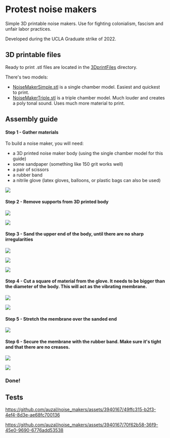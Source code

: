 # Protest noise makers

Simple 3D printable noise makers. Use for fighting colonialism, fascism and unfair labor practices. 

Developed during the UCLA Graduate strike of 2022.

## 3D printable files

Ready to print .stl files are located in the [3DprintFiles](3DprintFiles) directory. 

There's two models: 
- [NoiseMakerSimple.stl](3DprintFiles/NoiseMakerSimple.stl) is a single chamber model. Easiest and quickest to print. 
- [NoiseMakerTriple.stl](3DprintFiles/NoiseMakerTriple.stl) is a triple chamber model. Much louder and creates a poly tonal sound. Uses much more material to print. 


## Assembly guide

#### Step 1 - Gather materials
To build a noise maker, you will need:
- a 3D printed noise maker body (using the single chamber model for this guide)
- some sandpaper (something like 150 grit works well)
- a pair of scissors
- a rubber band
- a nitrile glove (latex gloves, balloons, or plastic bags can also be used) 

![](/guidePhotos/NOISE_-01.jpg)

#### Step 2 - Remove supports from 3D printed body
 
![](/guidePhotos/NOISE_-02.jpg)

![](/guidePhotos/NOISE_-03.jpg)

#### Step 3 - Sand the upper end of the body, until there are no sharp irregularities

![](/guidePhotos/NOISE_-04.jpg)

![](/guidePhotos/NOISE_-05.jpg)

![](/guidePhotos/NOISE_-06.jpg)

#### Step 4 -  Cut a square of material from the glove. It needs to be bigger than the diameter of the body. This will act as the vibrating membrane.

![](/guidePhotos/NOISE_-07.jpg)

![](/guidePhotos/NOISE_-08.jpg)

#### Step 5 - Stretch the membrane over the sanded end

![](/guidePhotos/NOISE_-09.jpg)

#### Step 6 - Secure the membrane with the rubber band. Make sure it's tight and that there are no creases.

![](/guidePhotos/NOISE_-10.jpg)

![](/guidePhotos/NOISE_-11.jpg)

### Done!

## Tests

https://github.com/auzal/noise_makers/assets/3940167/49ffc315-b2f3-4ef4-8d3e-ae68fc700136

https://github.com/auzal/noise_makers/assets/3940167/70f62b58-36f9-45e0-9690-6776add53538






